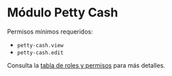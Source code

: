 # Módulo Petty Cash

Permisos mínimos requeridos:
- `petty-cash.view`
- `petty-cash.edit`

Consulta la [tabla de roles y permisos](../../docs/roles_permisos.md) para más detalles.
